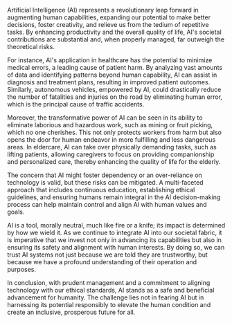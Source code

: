 Artificial Intelligence (AI) represents a revolutionary leap forward in augmenting human capabilities, expanding our potential to make better decisions, foster creativity, and relieve us from the tedium of repetitive tasks. By enhancing productivity and the overall quality of life, AI's societal contributions are substantial and, when properly managed, far outweigh the theoretical risks. 

For instance, AI's application in healthcare has the potential to minimize medical errors, a leading cause of patient harm. By analyzing vast amounts of data and identifying patterns beyond human capability, AI can assist in diagnosis and treatment plans, resulting in improved patient outcomes. Similarly, autonomous vehicles, empowered by AI, could drastically reduce the number of fatalities and injuries on the road by eliminating human error, which is the principal cause of traffic accidents.

Moreover, the transformative power of AI can be seen in its ability to eliminate laborious and hazardous work, such as mining or fruit picking, which no one cherishes. This not only protects workers from harm but also opens the door for human endeavor in more fulfilling and less dangerous areas. In eldercare, AI can take over physically demanding tasks, such as lifting patients, allowing caregivers to focus on providing companionship and personalized care, thereby enhancing the quality of life for the elderly.

The concern that AI might foster dependency or an over-reliance on technology is valid, but these risks can be mitigated. A multi-faceted approach that includes continuous education, establishing ethical guidelines, and ensuring humans remain integral in the AI decision-making process can help maintain control and align AI with human values and goals.

AI is a tool, morally neutral, much like fire or a knife; its impact is determined by how we wield it. As we continue to integrate AI into our societal fabric, it is imperative that we invest not only in advancing its capabilities but also in ensuring its safety and alignment with human interests. By doing so, we can trust AI systems not just because we are told they are trustworthy, but because we have a profound understanding of their operation and purposes.

In conclusion, with prudent management and a commitment to aligning technology with our ethical standards, AI stands as a safe and beneficial advancement for humanity. The challenge lies not in fearing AI but in harnessing its potential responsibly to elevate the human condition and create an inclusive, prosperous future for all.